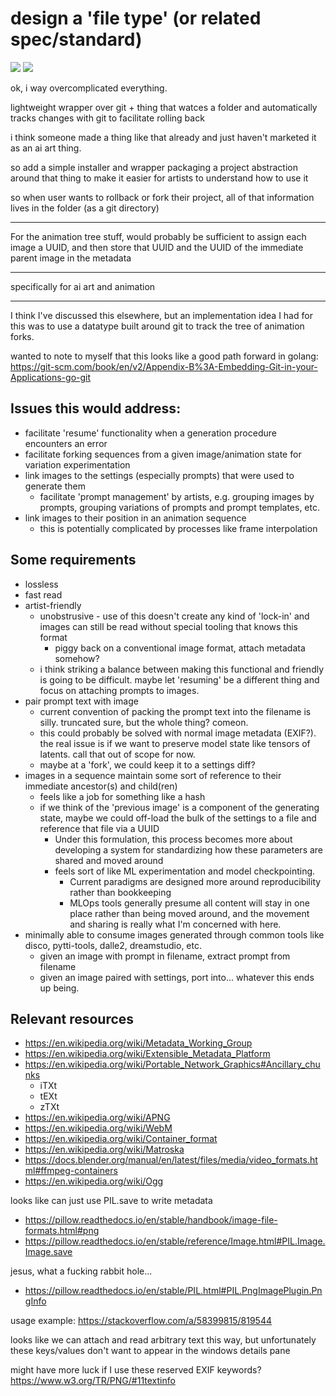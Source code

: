 # design a 'file type' (or related spec/standard)

![](https://img.shields.io/badge/tag-animation-lightgrey)
![](https://img.shields.io/badge/tag-tooling-lightgrey)

ok, i way overcomplicated everything.

lightweight wrapper over git + thing that watces a folder and automatically tracks changes with git to facilitate rolling back

i think someone made a thing like that already and just haven't marketed it as an ai art thing.

so add a simple installer and wrapper packaging a project abstraction around that thing to make it easier for artists to understand how to use it


so when user wants to rollback or fork their project, all of that information lives in the folder (as a git directory)

---

For the animation tree stuff, would probably be sufficient to assign each image a UUID, and then store that UUID and the UUID of the immediate parent image in the metadata

---

specifically for ai art and animation

---

I think I've discussed this elsewhere, but an implementation idea I had for this was to use a datatype built around git to track the tree of animation forks.

wanted to note to myself that this looks like a good path forward in golang: https://git-scm.com/book/en/v2/Appendix-B%3A-Embedding-Git-in-your-Applications-go-git

## Issues this would address:

* facilitate 'resume' functionality when a generation procedure encounters an error
* facilitate forking sequences from a given image/animation state for variation experimentation
* link images to the settings (especially prompts) that were used to generate them
  * facilitate 'prompt management' by artists, e.g. grouping images by prompts, grouping variations of prompts and prompt templates, etc.
* link images to their position in an animation sequence
  * this is potentially complicated by processes like frame interpolation

## Some requirements

* lossless
* fast read
* artist-friendly
  * unobstrusive - use of this doesn't create any kind of 'lock-in' and images can still be read without special tooling that knows this format
    * piggy back on a conventional image format, attach metadata somehow? 
  * i think striking a balance between making this functional and friendly is going to be difficult. maybe let 'resuming' be a different thing and focus on attaching prompts to images.
* pair prompt text with image
  * current convention of packing the prompt text into the filename is silly. truncated sure, but the whole thing? comeon.
  * this could probably be solved with normal image metadata (EXIF?). the real issue is if we want to preserve model state like tensors of latents. call that out of scope for now.
  * maybe at a 'fork', we could keep it to a settings diff?
* images in a sequence maintain some sort of reference to their immediate ancestor(s) and child(ren)
  * feels like a job for something like a hash
  * if we think of the 'previous image' is a component of the generating state, maybe we could off-load the bulk of the settings to a file and reference that file via a UUID
    * Under this formulation, this process becomes more about developing a system for standardizing how these parameters are shared and moved around
    * feels sort of like ML experimentation and model checkpointing. 
      * Current paradigms are designed more around reproducibility rather than bookkeeping
      * MLOps tools generally presume all content will stay in one place rather than being moved around, and the movement and sharing is really what I'm concerned with here.
* minimally able to consume images generated through common tools like disco, pytti-tools, dalle2, dreamstudio, etc.
  * given an image with prompt in filename, extract prompt from filename
  * given an image paired with settings, port into... whatever this ends up being.


## Relevant resources

* https://en.wikipedia.org/wiki/Metadata_Working_Group
* https://en.wikipedia.org/wiki/Extensible_Metadata_Platform
* https://en.wikipedia.org/wiki/Portable_Network_Graphics#Ancillary_chunks
  * iTXt
  * tEXt
  * zTXt
* https://en.wikipedia.org/wiki/APNG
* https://en.wikipedia.org/wiki/WebM
* https://en.wikipedia.org/wiki/Container_format
* https://en.wikipedia.org/wiki/Matroska
* https://docs.blender.org/manual/en/latest/files/media/video_formats.html#ffmpeg-containers
* https://en.wikipedia.org/wiki/Ogg

looks like can just use PIL.save to write metadata

* https://pillow.readthedocs.io/en/stable/handbook/image-file-formats.html#png
* https://pillow.readthedocs.io/en/stable/reference/Image.html#PIL.Image.Image.save

jesus, what a fucking rabbit hole...

* https://pillow.readthedocs.io/en/stable/PIL.html#PIL.PngImagePlugin.PngInfo

usage example: https://stackoverflow.com/a/58399815/819544

looks like we can attach and read arbitrary text this way, but unfortunately these keys/values don't want to appear in the windows details pane

might have more luck if I use these reserved EXIF keywords? https://www.w3.org/TR/PNG/#11textinfo

